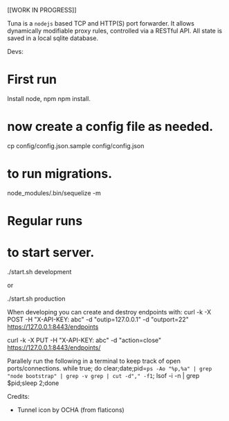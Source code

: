 [[WORK IN PROGRESS]]

Tuna is a ```nodejs``` based TCP and HTTP(S) port forwarder. It allows dynamically modifiable proxy rules, controlled via a RESTful API.
All state is saved in a local sqlite database.

Devs:

# First run
Install node, npm
npm install.

# now create a config file as needed.
cp config/config.json.sample config/config.json

#  to run migrations.
node_modules/.bin/sequelize -m


# Regular runs
# to start server.
./start.sh development

or

./start.sh production

When developing you can create and destroy endpoints with:
 curl -k -X POST -H "X-API-KEY: abc" -d "outip=127.0.0.1" -d "outport=22" https://127.0.0.1:8443/endpoints

 curl -k -X PUT -H "X-API-KEY: abc" -d "action=close"  https://127.0.0.1:8443/endpoints/<id>

Parallely run the following in a terminal to keep track of open ports/connections.
 while true; do clear;date;pid=`ps -Ao "%p,%a" | grep "node bootstrap" | grep -v grep | cut -d"," -f1`; lsof -i -n | grep $pid;sleep 2;done

Credits:

 * Tunnel icon by OCHA (from flaticons) 
